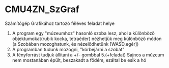 # CMU4ZN_SzGraf
Számítógép Grafikához tartozó féléves feladat helye
1. A program egy "múzeumhoz" hasonló szoba lesz, ahol a különböző objektumokat(rubik kocka, tetraéder) nézhetjük meg különböző módon (a Szobában mozoghatunk, és nézelődhetünk [WASD,egér])
2. A programban tudunk mozogni, "körbejárni a szobát"
3. A fényforrást tudjuk állítani a +/- gombbal
5.(+feladat) Sajnos a múzeum nem mostanában épült, beszakadt a födém, ezáltal be esik a hó
